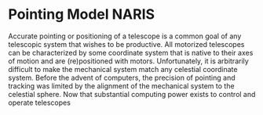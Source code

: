 # Pointing Model NARIS

Accurate pointing or positioning of a telescope is a common goal of any telescopic system that wishes to be productive. All motorized telescopes can be characterized by some
  coordinate system that is native to their axes of motion and are (re)positioned with motors.
Unfortunately, it is arbitrarily difficult to make the mechanical system match any celestial
coordinate system. Before the advent of computers, the precision of pointing and tracking
was limited by the alignment of the mechanical system to the celestial sphere. Now that
substantial computing power exists to control and operate telescopes
